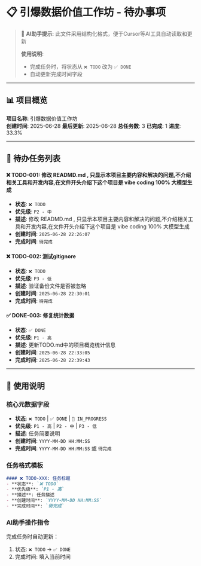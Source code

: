# 📋 引爆数据价值工作坊 - 待办事项

> 🤖 **AI助手提示**: 此文件采用结构化格式，便于Cursor等AI工具自动读取和更新
> 
> **使用说明**: 
> - 完成任务时，将状态从 `❌ TODO` 改为 `✅ DONE`
> - 自动更新完成时间字段

---

## 📊 项目概览

**项目名称**: 引爆数据价值工作坊  
**创建时间**: 2025-06-28
**最后更新**: 2025-06-28
**总任务数**: 3
**已完成**: 1 
**进度**: 33.3%

---

## 🎯 待办任务列表


#### ❌ TODO-001: 修改 READMD.md , 只显示本项目主要内容和解决的问题,不介绍相关工具和开发内容,在文件开头介绍下这个项目是 vibe coding 100% 大模型生成
- **状态**: `❌ TODO`
- **优先级**: `P2 - 中`
- **描述**: 修改 READMD.md , 只显示本项目主要内容和解决的问题,不介绍相关工具和开发内容,在文件开头介绍下这个项目是 vibe coding 100% 大模型生成
- **创建时间**: `2025-06-28 22:26:07`
- **完成时间**: `待完成`


#### ❌ TODO-002: 测试gitignore
- **状态**: `❌ TODO`
- **优先级**: `P3 - 低`
- **描述**: 验证备份文件是否被忽略
- **创建时间**: `2025-06-28 22:30:01`
- **完成时间**: `待完成`


#### ✅ DONE-003: 修复统计数据
- **状态**: `✅ DONE`
- **优先级**: `P1 - 高`
- **描述**: 更新TODO.md中的项目概览统计信息
- **创建时间**: `2025-06-28 22:33:05`
- **完成时间**: `2025-06-28 22:39:43`



<!-- 示例任务 (已注释) -->
<!--
### 🚀 高优先级

#### ✅ DONE-001: 示例任务标题
- **状态**: `✅ DONE`
- **优先级**: `P1 - 高`
- **描述**: 任务描述
- **创建时间**: `2024-12-19 14:30:00`
- **完成时间**: `2025-06-28 22:33:05`

#### ✅ DONE-002: 已完成示例任务
- **状态**: `✅ DONE`
- **优先级**: `P2 - 中`
- **描述**: 已完成的任务描述
- **创建时间**: `2024-12-19 13:00:00`
- **完成时间**: `2024-12-19 14:25:00`
-->

---

## 📝 使用说明

### 核心元数据字段
- **状态**: `❌ TODO` | `✅ DONE` | `🔄 IN_PROGRESS`
- **优先级**: `P1 - 高` | `P2 - 中` | `P3 - 低`
- **描述**: 任务简要说明
- **创建时间**: `YYYY-MM-DD HH:MM:SS`
- **完成时间**: `YYYY-MM-DD HH:MM:SS` 或 `待完成`

### 任务格式模板
```markdown
#### ❌ TODO-XXX: 任务标题
- **状态**: `❌ TODO`
- **优先级**: `P1 - 高`
- **描述**: 任务描述
- **创建时间**: `YYYY-MM-DD HH:MM:SS`
- **完成时间**: `待完成`
```

### AI助手操作指令
完成任务时自动更新：
1. 状态: `❌ TODO` → `✅ DONE`
2. 完成时间: 填入当前时间
